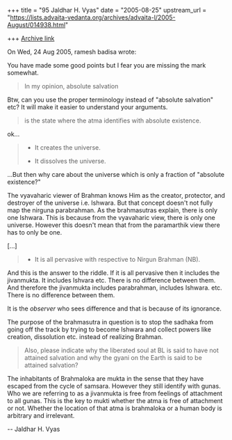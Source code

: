 +++
title = "95 Jaldhar H. Vyas"
date = "2005-08-25"
upstream_url = "https://lists.advaita-vedanta.org/archives/advaita-l/2005-August/014938.html"

+++
[Archive link](https://lists.advaita-vedanta.org/archives/advaita-l/2005-August/014938.html)

On Wed, 24 Aug 2005, ramesh badisa wrote:

You have made some good points but I fear you are missing the mark 
somewhat.

>
> In my opinion, absolute salvation

Btw, can you use the proper terminology instead of "absolute salvation" 
etc?  It will make it easier to understand your arguments.

> is the state where the atma identifies 
> with absolute existence.

ok...

>
> * It creates the universe.
>
> * It dissolves the universe.
>

...But then why care about the universe which is only a fraction of 
"absolute existence?"

The vyavaharic viewer of Brahman knows Him as the creator, protector, and 
destroyer of the universe i.e. Ishwara.  But that concept doesn't not 
fully map the nirguna parabrahman.  As the brahmasutras explain, there is 
only one Ishwara.  This is because from the vyavaharic view, there is only 
one universe.  However this doesn't mean that from the paramarthik view 
there has to only be one.

[...]

>
> * It is all pervasive with respective to Nirgun Brahman (NB).
>

And this is the answer to the riddle.  If it is all pervasive then it 
includes the jivanmukta.  It includes Ishvara etc.  There is no difference 
between them.  And therefore the jivanmukta includes parabrahman, 
includes Ishwara. etc.  There is no difference between them.

It is the _observer_ who sees difference and that is because of its 
ignorance.

The purpose of the brahmasutra in question is to stop the sadhaka from 
going off the track by trying to become Ishwara and collect powers like 
creation, dissolution etc. instead of realizing Brahman.

>
> Also, please indicate why the liberated soul at BL is said to have not 
> attained salvation and why the gyani on the Earth is said to be attained 
> salvation?
>

The inhabitants of Brahmaloka are mukta in the sense that they have 
escaped from the cycle of samsara.  However they still identify with 
gunas.  Who we are referring to as a jivanmukta is free from feelings of 
attachment to all gunas.  This is the key to mukti whether the atma is 
free of attachment or not.  Whether the location of that atma is 
brahmaloka or a human body is arbitrary and irrelevant.

-- 
Jaldhar H. Vyas <jaldhar at braincells.com>

